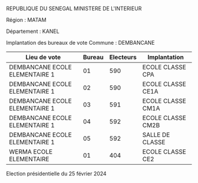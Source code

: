 REPUBLIQUE DU SENEGAL MINISTERE DE L'INTERIEUR

Région : MATAM

Département : KANEL

Implantation des bureaux de vote Commune : DEMBANCANE

| Lieu de vote | Bureau | Electeurs | Implantation |
| - | - | - | - |
| DEMBANCANE ECOLE ELEMENTAIRE 1 | 01 | 590 | ECOLE CLASSE CPA |
| DEMBANCANE ECOLE ELEMENTAIRE 1 | 02 | 590 | ECOLE CLASSE CE1A |
| DEMBANCANE ECOLE ELEMENTAIRE 1 | 03 | 591 | ECOLE CLASSE CM1A |
| DEMBANCANE ECOLE ELEMENTAIRE 1 | 04 | 592 | ECOLE CLASSE CM2B |
| DEMBANCANE ECOLE ELEMENTAIRE 1 | 05 | 592 | SALLE DE CLASSE |
| WERMA ECOLE ELEMENTAIRE | 01 | 404 | ECOLE CLASSE CE2 |

<!-- PageNumber="5/17" -->

Election présidentielle du 25 février 2024
